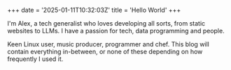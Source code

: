 +++
date = '2025-01-11T10:32:03Z'
title = 'Hello World'
+++


I'm Alex, a tech generalist who loves developing all sorts, from static websites to LLMs. I have a passion for tech, data programming and people. 

Keen Linux user, music producer, programmer and chef. This blog will contain everything in-between, or none of these depending on how frequently I used it. 
